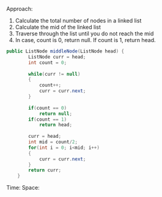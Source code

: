 Approach:
1. Calculate the total number of nodes in a linked list
2. Calculate the mid of the linked list 
3. Traverse through the list until you do not reach the mid
4. In case, count is 0, return null. If count is 1, return head.

``` java
public ListNode middleNode(ListNode head) {
        ListNode curr = head;
        int count = 0;
        
        while(curr != null)
        {
            count++;
            curr = curr.next;
        }
        
        if(count == 0)
            return null;
        if(count == 1)
            return head;
        
        curr = head;
        int mid = count/2;
        for(int i = 0; i<mid; i++)
        {
            curr = curr.next;
        }
        return curr;
    }

```
Time:
Space: